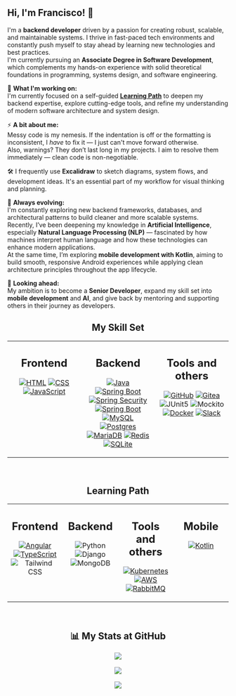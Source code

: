 ## Hi, I'm Francisco! 👋

I'm a **backend developer** driven by a passion for creating robust, scalable, and maintainable systems. I thrive in fast-paced tech environments and constantly push myself to stay ahead by learning new technologies and best practices.  
I'm currently pursuing an **Associate Degree in Software Development**, which complements my hands-on experience with solid theoretical foundations in programming, systems design, and software engineering.


🔭 **What I'm working on:**  
I'm currently focused on a self-guided **[Learning Path](#learning-path)** to deepen my backend expertise, explore cutting-edge tools, and refine my understanding of modern software architecture and system design.

⚡ **A bit about me:**  
Messy code is my nemesis. If the indentation is off or the formatting is inconsistent, I *have* to fix it — I just can't move forward otherwise.  
Also, warnings? They don’t last long in my projects. I aim to resolve them immediately — clean code is non-negotiable.

🛠️ I frequently use **Excalidraw** to sketch diagrams, system flows, and development ideas. It's an essential part of my workflow for visual thinking and planning.

🌱 **Always evolving:**  
I'm constantly exploring new backend frameworks, databases, and architectural patterns to build cleaner and more scalable systems.  
Recently, I’ve been deepening my knowledge in **Artificial Intelligence**, especially **Natural Language Processing (NLP)** — fascinated by how machines interpret human language and how these technologies can enhance modern applications.  
At the same time, I’m exploring **mobile development with Kotlin**, aiming to build smooth, responsive Android experiences while applying clean architecture principles throughout the app lifecycle.

🦾 **Looking ahead:**  
My ambition is to become a **Senior Developer**, expand my skill set into **mobile development** and **AI**, and give back by mentoring and supporting others in their journey as developers.


<div align="center">

## My Skill Set

<table><tr><td valign="top" width="33%">

<h2 align="center">Frontend</h2>
<div align="center">

[![HTML](https://img.shields.io/badge/HTML-%23E34F26.svg?logo=html5&logoColor=white)](#)
[![CSS](https://img.shields.io/badge/CSS-1572B6?logo=css3&logoColor=fff)](#)
[![JavaScript](https://img.shields.io/badge/JavaScript-F7DF1E?logo=javascript&logoColor=000)](#)

</div>

</td><td valign="top" width="33%">

<h2 align="center">Backend </h2>
<div align="center" >

[![Java](https://img.shields.io/badge/Java-%23ED8B00.svg?logo=openjdk&logoColor=white)](#)
[![Spring Boot](https://img.shields.io/badge/Spring%20Boot-6DB33F?logo=springboot&logoColor=fff)](#)
[![Spring Security](https://img.shields.io/badge/Spring%20Security-6DB33F?logo=springsecurity&logoColor=fff)](#)
[![Spring Boot](https://img.shields.io/badge/Spring%20Cloud-6DB33F?logo=springboot&logoColor=fff)](#)
[![MySQL](https://img.shields.io/badge/MySQL-4479A1?logo=mysql&logoColor=fff)](#)
[![Postgres](https://img.shields.io/badge/Postgres-%23316192.svg?logo=postgresql&logoColor=white)](#)
[![MariaDB](https://img.shields.io/badge/MariaDB-003545?logo=mariadb&logoColor=white)](#)
[![Redis](https://img.shields.io/badge/Redis-%23DD0031.svg?logo=redis&logoColor=white)](#)
[![SQLite](https://img.shields.io/badge/SQLite-%2307405e.svg?logo=sqlite&logoColor=white)](#)

</div>

</td><td valign="top" width="33%">

<h2 align="center">Tools and others </h2>
<div align="center">

[![GitHub](https://img.shields.io/badge/GitHub-%23121011.svg?logo=github&logoColor=white)](#)
[![Gitea](https://img.shields.io/badge/Gitea-6eaa5b?logo=gitea&logoColor=fff)](#)
![JUnit5](https://img.shields.io/badge/jUnit5-FFFFFF?&logo=junit5)
![Mockito](https://img.shields.io/badge/Mockito-white?style=flat&logo=mocha&logoColor=brightgreen)
[![Docker](https://img.shields.io/badge/Docker-2496ED?logo=docker&logoColor=fff)](#)
[![Slack](https://img.shields.io/badge/Slack-4A154B?logo=slack&logoColor=fff)](#)

</div>

</td></tr></table></div>

<br/>

<div align="center">

## Learning Path
<table><tr><td valign="top" width="25%">

<h2 align="center">Frontend </h2>
<div align="center">

[![Angular](https://img.shields.io/badge/Angular-%23DD0031.svg?logo=angular&logoColor=white)](#)
[![TypeScript](https://img.shields.io/badge/TypeScript-3178C6?logo=typescript&logoColor=fff)](#)
![Tailwind CSS](https://img.shields.io/badge/Tailwind%20CSS-white?style=flat&logo=tailwindcss&logoColor=blue)

</td><td valign="top" width="25%""></div>
<h2 align="center">Backend</h2>
<div align="center">

![Python](https://img.shields.io/badge/Python-3776AB?logo=python&logoColor=fff)
![Django](https://img.shields.io/badge/Django-%23092E20.svg?logo=django&logoColor=white)
![MongoDB](https://img.shields.io/badge/MongoDB-%234ea94b.svg?logo=mongodb&logoColor=white)

</td><td valign="top" width="25%""></div>

<h2 align="center">Tools and others</h2>
<div align="center">

[![Kubernetes](https://img.shields.io/badge/Kubernetes-326CE5?logo=kubernetes&logoColor=fff)](#)
[![AWS](https://img.shields.io/badge/AWS-%23FF9900?logo=icloud&logoColor=white)](#)
[![RabbitMQ](https://img.shields.io/badge/-RabbitMQ-FF6600?style=flat&logo=rabbitmq&logoColor=white)](#)

</td><td valign="top" width="25%""></div>
<h2 align="center">Mobile</h2>
<div align="center">

[![Kotlin](https://img.shields.io/badge/Kotlin-%237F52FF?logo=Kotlin&logoColor=white)](#)


</div>

</td></tr></table></div>

<br/>

<h2 align="center">📊 My Stats at GitHub</h2>

<div align="center">
  <img src="https://github-readme-stats.vercel.app/api/top-langs/?username=fr4ncisx&hide_border=false&layout=compact&theme=tokyonight" />
  </br>
  </br>
  <img src="https://github-readme-streak-stats.herokuapp.com/?user=fr4ncisx&theme=tokyonight" />
  </br>
  </br>
  <img src="https://github-profile-trophy.vercel.app/?username=fr4ncisx&theme=tokyonight&no-frame=true&row=1&column=6" />
</div>